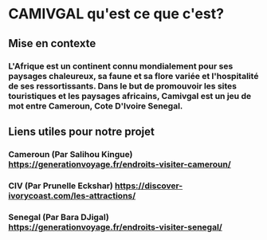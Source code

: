 # CAMIVGAL qu'est ce que c'est?

## Mise en contexte

### L'Afrique est un continent connu mondialement pour ses paysages chaleureux, sa faune et sa flore variée et  l'hospitalité  de ses ressortissants. Dans le but de promouvoir les sites touristiques et les paysages africains, Camivgal est un jeu de mot entre Cameroun, Cote D'Ivoire Senegal.

## Liens utiles pour notre projet

### Cameroun (Par Salihou Kingue) https://generationvoyage.fr/endroits-visiter-cameroun/

### CIV (Par Prunelle Eckshar) https://discover-ivorycoast.com/les-attractions/

### Senegal (Par Bara DJigal) https://generationvoyage.fr/endroits-visiter-senegal/

